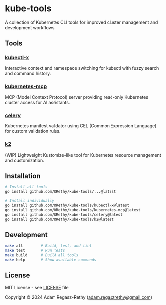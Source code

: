 # kube-tools

A collection of Kubernetes CLI tools for improved cluster management and development workflows.

## Tools

### [kubectl-x](./kubectl-x/)
Interactive context and namespace switching for kubectl with fuzzy search and command history.

### [kubernetes-mcp](./kubernetes-mcp/)
MCP (Model Context Protocol) server providing read-only Kubernetes cluster access for AI assistants.

### [celery](./celery/)
Kubernetes manifest validator using CEL (Common Expression Language) for custom validation rules.

### [k2](./k2/)
(WIP) Lightweight Kustomize-like tool for Kubernetes resource management and customization.

## Installation

```bash
# Install all tools
go install github.com/RRethy/kube-tools/...@latest

# Install individually
go install github.com/RRethy/kube-tools/kubectl-x@latest
go install github.com/RRethy/kube-tools/kubernetes-mcp@latest
go install github.com/RRethy/kube-tools/celery@latest
go install github.com/RRethy/kube-tools/k2@latest
```

## Development

```bash
make all        # Build, test, and lint
make test       # Run tests
make build      # Build all tools
make help       # Show available commands
```

## License

MIT License - see [LICENSE](LICENSE) file

Copyright © 2024 Adam Regasz-Rethy (adam.regaszrethy@gmail.com)
